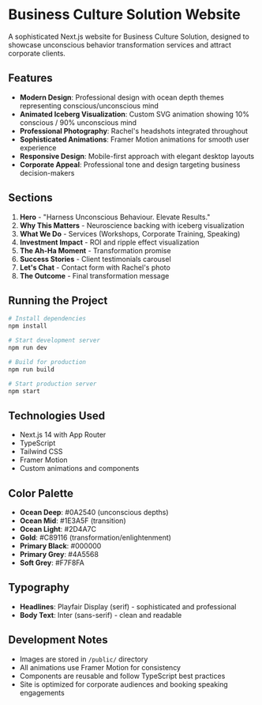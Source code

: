 # Business Culture Solution Website

A sophisticated Next.js website for Business Culture Solution, designed to showcase unconscious behavior transformation services and attract corporate clients.

## Features

- **Modern Design**: Professional design with ocean depth themes representing conscious/unconscious mind
- **Animated Iceberg Visualization**: Custom SVG animation showing 10% conscious / 90% unconscious mind
- **Professional Photography**: Rachel's headshots integrated throughout
- **Sophisticated Animations**: Framer Motion animations for smooth user experience
- **Responsive Design**: Mobile-first approach with elegant desktop layouts
- **Corporate Appeal**: Professional tone and design targeting business decision-makers

## Sections

1. **Hero** - "Harness Unconscious Behaviour. Elevate Results."
2. **Why This Matters** - Neuroscience backing with iceberg visualization
3. **What We Do** - Services (Workshops, Corporate Training, Speaking)
4. **Investment Impact** - ROI and ripple effect visualization
5. **The Ah-Ha Moment** - Transformation promise
6. **Success Stories** - Client testimonials carousel
7. **Let's Chat** - Contact form with Rachel's photo
8. **The Outcome** - Final transformation message

## Running the Project

```bash
# Install dependencies
npm install

# Start development server
npm run dev

# Build for production
npm run build

# Start production server
npm start
```

## Technologies Used

- Next.js 14 with App Router
- TypeScript
- Tailwind CSS
- Framer Motion
- Custom animations and components

## Color Palette

- **Ocean Deep**: #0A2540 (unconscious depths)
- **Ocean Mid**: #1E3A5F (transition)
- **Ocean Light**: #2D4A7C
- **Gold**: #C89116 (transformation/enlightenment)
- **Primary Black**: #000000
- **Primary Grey**: #4A5568
- **Soft Grey**: #F7F8FA

## Typography

- **Headlines**: Playfair Display (serif) - sophisticated and professional
- **Body Text**: Inter (sans-serif) - clean and readable

## Development Notes

- Images are stored in `/public/` directory
- All animations use Framer Motion for consistency
- Components are reusable and follow TypeScript best practices
- Site is optimized for corporate audiences and booking speaking engagements